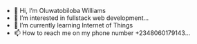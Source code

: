 - 👋 Hi, I’m Oluwatobiloba Williams
- 👀 I’m interested in fullstack web development...
- 🌱 I’m currently learning Internet of Things
- 📫 How to reach me on my phone number +2348060179143...

